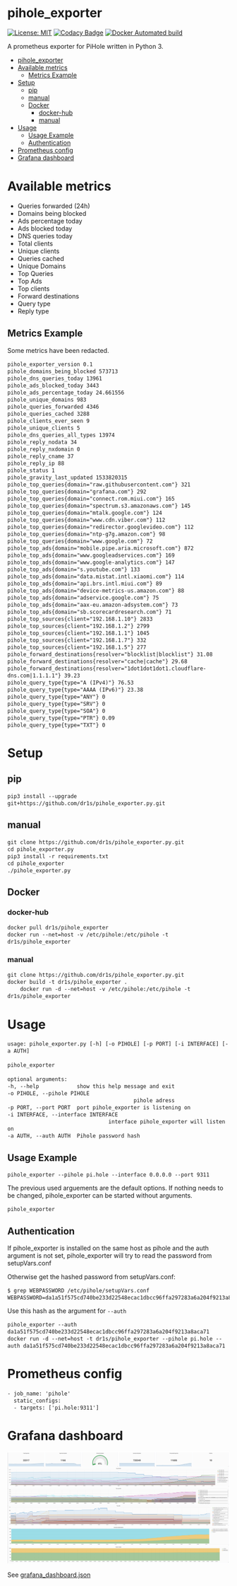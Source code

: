 # pihole_exporter
[![License: MIT](https://img.shields.io/badge/License-MIT-yellow.svg)](https://opensource.org/licenses/MIT)
[![Codacy Badge](https://api.codacy.com/project/badge/Grade/363a7755d05b4d17beb6ed643850518f)](https://www.codacy.com/project/dr1s/pihole_exporter.py/dashboard?utm_source=github.com&amp;utm_medium=referral&amp;utm_content=dr1s/pihole_exporter.py&amp;utm_campaign=Badge_Grade_Dashboard)
[![Docker Automated build](https://img.shields.io/docker/automated/dr1s/pihole_exporter.svg)](https://img.shields.io/docker/automated/dr1s/pihole_exporter.svg)

A prometheus exporter for PiHole written in Python 3.


- [pihole_exporter](#piholeexporter)
- [Available metrics](#available-metrics)
	- [Metrics Example](#metrics-example)
- [Setup](#setup)
	- [pip](#pip)
	- [manual](#manual)
	- [Docker](#docker)
		- [docker-hub](#docker-hub)
		- [manual](#manual)
- [Usage](#usage)
	- [Usage Example](#usage-example)
	- [Authentication](#authentication)
- [Prometheus config](#prometheus-config)
- [Grafana dashboard](#grafana-dashboard)


# Available metrics
* Queries forwarded (24h)
* Domains being blocked
* Ads percentage today
* Ads blocked today
* DNS queries today
* Total clients
* Unique clients
* Queries cached
* Unique Domains
* Top Queries
* Top Ads
* Top clients
* Forward destinations
* Query type
* Reply type

## Metrics Example
Some metrics have been redacted.

	pihole_exporter_version 0.1
	pihole_domains_being_blocked 573713
	pihole_dns_queries_today 13961
	pihole_ads_blocked_today 3443
	pihole_ads_percentage_today 24.661556
	pihole_unique_domains 983
	pihole_queries_forwarded 4346
	pihole_queries_cached 3288
	pihole_clients_ever_seen 9
	pihole_unique_clients 5
	pihole_dns_queries_all_types 13974
	pihole_reply_nodata 34
	pihole_reply_nxdomain 0
	pihole_reply_cname 37
	pihole_reply_ip 88
	pihole_status 1
	pihole_gravity_last_updated 1533820315
	pihole_top_queries{domain="raw.githubusercontent.com"} 321
	pihole_top_queries{domain="grafana.com"} 292
	pihole_top_queries{domain="connect.rom.miui.com"} 165
	pihole_top_queries{domain="spectrum.s3.amazonaws.com"} 145
	pihole_top_queries{domain="mtalk.google.com"} 124
	pihole_top_queries{domain="www.cdn.viber.com"} 112
	pihole_top_queries{domain="redirector.googlevideo.com"} 112
	pihole_top_queries{domain="ntp-g7g.amazon.com"} 98
	pihole_top_queries{domain="www.google.com"} 72
	pihole_top_ads{domain="mobile.pipe.aria.microsoft.com"} 872
	pihole_top_ads{domain="www.googleadservices.com"} 169
	pihole_top_ads{domain="www.google-analytics.com"} 147
	pihole_top_ads{domain="s.youtube.com"} 133
	pihole_top_ads{domain="data.mistat.intl.xiaomi.com"} 114
	pihole_top_ads{domain="api.brs.intl.miui.com"} 89
	pihole_top_ads{domain="device-metrics-us.amazon.com"} 88
	pihole_top_ads{domain="adservice.google.com"} 75
	pihole_top_ads{domain="aax-eu.amazon-adsystem.com"} 73
	pihole_top_ads{domain="sb.scorecardresearch.com"} 71
	pihole_top_sources{client="192.168.1.10"} 2833
	pihole_top_sources{client="192.168.1.2"} 2799
	pihole_top_sources{client="192.168.1.1"} 1045
	pihole_top_sources{client="192.168.1.7"} 332
	pihole_top_sources{client="192.168.1.5"} 277
	pihole_forward_destinations{resolver="blocklist|blocklist"} 31.08
	pihole_forward_destinations{resolver="cache|cache"} 29.68
	pihole_forward_destinations{resolver="1dot1dot1dot1.cloudflare-dns.com|1.1.1.1"} 39.23
	pihole_query_type{type="A (IPv4)"} 76.53
	pihole_query_type{type="AAAA (IPv6)"} 23.38
	pihole_query_type{type="ANY"} 0
	pihole_query_type{type="SRV"} 0
	pihole_query_type{type="SOA"} 0
	pihole_query_type{type="PTR"} 0.09
	pihole_query_type{type="TXT"} 0

# Setup

## pip
    pip3 install --upgrade git+https://github.com/dr1s/pihole_exporter.py.git

## manual
    git clone https://github.com/dr1s/pihole_exporter.py.git
    cd pihole_exporter.py
    pip3 install -r requirements.txt
    cd pihole_exporter
    ./pihole_exporter.py

## Docker

### docker-hub
    docker pull dr1s/pihole_exporter
    docker run --net=host -v /etc/pihole:/etc/pihole -t dr1s/pihole_exporter

### manual
    git clone https://github.com/dr1s/pihole_exporter.py.git
    docker build -t dr1s/pihole_exporter .
		docker run -d --net=host -v /etc/pihole:/etc/pihole -t dr1s/pihole_exporter

# Usage
	usage: pihole_exporter.py [-h] [-o PIHOLE] [-p PORT] [-i INTERFACE] [-a AUTH]

	pihole_exporter

	optional arguments:
	-h, --help            show this help message and exit
	-o PIHOLE, --pihole PIHOLE
											pihole adress
	-p PORT, --port PORT  port pihole_exporter is listening on
	-i INTERFACE, --interface INTERFACE
									interface pihole_exporter will listen on
	-a AUTH, --auth AUTH  Pihole password hash

## Usage Example

    pihole_exporter --pihole pi.hole --interface 0.0.0.0 --port 9311

The previous used arguements are the default options. If nothing needs to be changed, pihole_exporter can be started without arguments.

	pihole_exporter

## Authentication
If pihole_exporter is installed on the same host as pihole and the auth argument is not set, pihole_exporter will try to read the password from setupVars.conf

Otherwise get the hashed password from setupVars.conf:

	$ grep WEBPASSWORD /etc/pihole/setupVars.conf
	WEBPASSWORD=da1a51f575cd740be233d22548ecac1dbcc96ffa297283a6a204f9213a8aca71

Use this hash as the argument for `--auth`

	pihole_exporter --auth da1a51f575cd740be233d22548ecac1dbcc96ffa297283a6a204f9213a8aca71
	docker run -d --net=host -t dr1s/pihole_exporter --pihole pi.hole --auth da1a51f575cd740be233d22548ecac1dbcc96ffa297283a6a204f9213a8aca71

# Prometheus config
    - job_name: 'pihole'
      static_configs:
      - targets: ['pi.hole:9311']

# Grafana dashboard
![Grafana Dashboard](grafana.png)

See [grafana_dashboard.json](grafana_dashboard.json)
